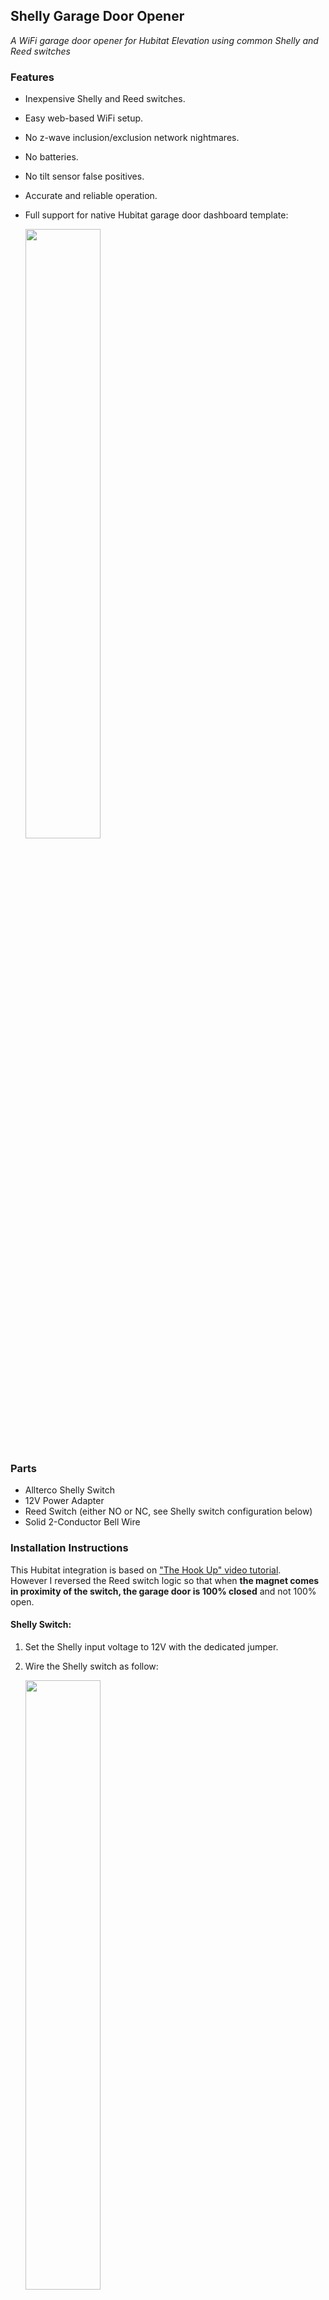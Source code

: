 ## Shelly Garage Door Opener
*A WiFi garage door opener for Hubitat Elevation using common Shelly and Reed switches*

### Features

- Inexpensive Shelly and Reed switches.
- Easy web-based WiFi setup.
- No z-wave inclusion/exclusion network nightmares.
- No batteries.
- No tilt sensor false positives.
- Accurate and reliable operation.
- Full support for native Hubitat garage door dashboard template:

  <img src="https://github.com/padus/shelly/raw/main/garage/images/10_dashboard.png" width="50%" height="50%">

### Parts

- Allterco Shelly Switch
- 12V Power Adapter
- Reed Switch (either NO or NC, see Shelly switch configuration below)
- Solid 2-Conductor Bell Wire

### Installation Instructions

This Hubitat integration is based on ["The Hook Up" video tutorial](https://www.youtube.com/watch?v=WEZUxXNiERQ).<br>
However I reversed the Reed switch logic so that when **the magnet comes in proximity of the switch, the garage door is 100% closed** and not 100% open.

#### Shelly Switch:

1.  Set the Shelly input voltage to 12V with the dedicated jumper.
2.  Wire the Shelly switch as follow:

    <img src="https://github.com/padus/shelly/raw/main/garage/images/01_wiring.png" width="50%" height="50%">

3.  Install the Reed switch in a location where the magnet is in proximity of the switch when the garage door is fully closed:

    <img src="https://github.com/padus/shelly/raw/main/garage/images/01.1_wiring.png" width="50%" height="50%">

#### Shelly Website:

1.  Set the Shelly button type to "detached" so that the internal relay and the external Reed switch will have independent states.<br>
    Important:
    - if you are using a NC (Normally Closed) Reed switch, select the "Reverse inputs" checkbox
    - if you are using a NO (Normally Open) Reed switch, leave the "Reverse inputs" checkbox unselected

    <img src="https://github.com/padus/shelly/raw/main/garage/images/02_detached.png" width="40%" height="40%">

2.  Add a 1 sec auto-off timer to emulate pressing the garage physical button:

    <img src="https://github.com/padus/shelly/raw/main/garage/images/03_timer.png" width="40%" height="40%">

3.  Add four Hubitat callbacks so that the Shelly switch can notify Hubitat when either the internal relay or the external Reed switch changes state.<br>
    The URLs accept both real IP addresses (for example: http://192.168.32.16:39501/contact/0/on/) or, if you have an internal DNS capable of resolving them, hostnames (for example: http://hubitat1.localdomain.com:39501/contact/0/on/).<br><br>
    Assuming your Hubitat hub IP address is 192.168.32.16, the four URLs should be as follow:<br>

    BUTTON SWITCHED ON: http://192.168.32.16:39501/contact/0/on/<br>
    BUTTON SWITCHED OFF: http://192.168.32.16:39501/contact/0/off/<br>
    OUTPUT SWITCHED ON: http://192.168.32.16:39501/relay/0/on/<br>
    OUTPUT SWITCHED OFF: http://192.168.32.16:39501/relay/0/on/<br>

    Note: don't forget to select the "Enabled" checkbox before saving each URL:

    <img src="https://github.com/padus/shelly/raw/main/garage/images/04_contact_on.png" width="40%" height="40%"><br>
    <img src="https://github.com/padus/shelly/raw/main/garage/images/05_contact_off.png" width="40%" height="40%"><br>
    <img src="https://github.com/padus/shelly/raw/main/garage/images/06_relay_on.png" width="40%" height="40%"><br>
    <img src="https://github.com/padus/shelly/raw/main/garage/images/07_relay_off.png" width="40%" height="40%">

#### Hubitat Website:

1.  Add the Shelly Garage Door Opener [source code](https://raw.githubusercontent.com/padus/shelly/main/garage/driver.groovy) to the Hubitat "Drivers Code" page.

2.  Create a new Virtual Device, select type: "Shelly Garage Door Opener" and press &lt;Save Device&gt;:

    <img src="https://github.com/padus/shelly/raw/main/garage/images/08_new_device.png" width="50%" height="50%">

3.  Open the "Shelly Garage Door Opener" device page, enter the Shelly switch ip address or hostname, the login credentials (if any) and press &lt;Save Preferences&gt;:

    <img src="https://github.com/padus/shelly/raw/main/garage/images/09_garage_door_device.png" width="50%" height="50%">

The Shelly Garage Door Opener and the Hubitat Integration should now be fully operational.

***

### Disclaimer

THE SOFTWARE IS PROVIDED "AS IS", WITHOUT WARRANTY OF ANY KIND, EXPRESS OR IMPLIED, INCLUDING BUT NOT LIMITED TO THE WARRANTIES OF MERCHANTABILITY, FITNESS FOR A PARTICULAR PURPOSE, TITLE AND NON-INFRINGEMENT. IN NO EVENT SHALL THE COPYRIGHT HOLDERS OR ANYONE DISTRIBUTING THE SOFTWARE BE LIABLE FOR ANY DAMAGES OR OTHER LIABILITY, WHETHER IN CONTRACT, TORT OR OTHERWISE, ARISING FROM, OUT OF OR IN CONNECTION WITH THE SOFTWARE OR THE USE OR OTHER DEALINGS IN THE SOFTWARE.
